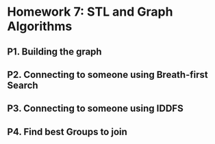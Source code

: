 # Homework 7: STL and Graph Algorithms

## P1. Building the graph

## P2. Connecting to someone using Breath-first Search

## P3. Connecting to someone using IDDFS

## P4. Find best Groups to join